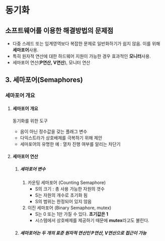 # 동기화

## 소프트웨어를 이용한 해결방법의 문제점

- 다중 스레드 또는 임계영역보다 복잡한 문제로 일반화하기가 쉽지 않음. 이를 위해 **세마포어**사용.
- 특히 원자적 연산에 대한 하드웨어 지원이 가능한 경우 효과적인 **모니터**사용.
- 세마포어 연산(**P연산, V연산**), 모니터 연산



## 3. 세마포어(Semaphores)

### 세마포어 개요

1. #### 세마포어 개요

   동기화를 위한 도구

   - 음이 아닌 정수값을 갖는 플래그 변수
   - 다익스트라가 상호배제를 극복하기 위해 제안
   - 세마포어의 유명한 예 : 열차 진행 여부를 알리는 차단기

2. #### 세마포어 연산

   1. ##### 세마포어 변수

      1. 카운팅 세마포어 (Counting Semaphore)
         - S의 크기 : 총 사용 가능한 자원의 갯수
         - S는 자원의 개수로 초기화 됨
         - S의 범위는 한정되어 있지 않음
      2. 이진 세마포어 (Binary Semaphore, mutex)
         - S는 0 또는 1만 가질 수 있다. **초기값은 1**
         - 시스템에서 상호배제를 제공하기 때문에 **mutex**라고도 불린다.

   2. ##### 세마포어는 두 개의 표준 원자적 연산인 P연산, V연산으로 접근이 가능

      